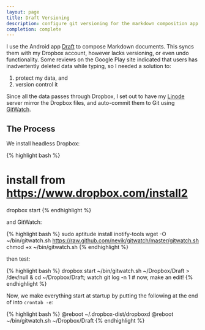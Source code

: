 ```yaml
---
layout: page
title: Draft Versioning
description: configure git versioning for the markdown composition app <a href="https://play.google.com/store/apps/details?id=com.mvilla.draft&hl=en">Draft</a>
completion: complete
---
```


I use the Android app [Draft](https://play.google.com/store/apps/details?id=com.mvilla.draft&hl=en) to compose Markdown documents.  This syncs them with my Dropbox account, however lacks versioning, or even undo functionality.  Some reviews on the Google Play site indicated that users has inadvertently deleted data while typing, so I needed a solution to:

1. protect my data, and
2. version control it

Since all the data passes through Dropbox, I set out to have my [Linode](https://www.linode.com/) server mirror the Dropbox files, and auto-commit them to Git using [GitWatch](https://github.com/nevik/gitwatch).

## The Process

We install headless Dropbox:

{% highlight bash %}
# install from https://www.dropbox.com/install2
dropbox start
{% endhighlight %}

and GitWatch:

{% highlight bash %}
sudo aptitude install inotify-tools
wget -O ~/bin/gitwatch.sh https://raw.github.com/nevik/gitwatch/master/gitwatch.sh
chmod +x ~/bin/gitwatch.sh
{% endhighlight %}

then test:

{% highlight bash %}
dropbox start
~/bin/gitwatch.sh ~/Dropbox/Draft > /dev/null &
cd ~/Dropbox/Draft; watch git log -n 1 # now, make an edit!
{% endhighlight %}

Now, we make everything start at startup by putting the following at the end of into `crontab -e`:

{% highlight bash %}
@reboot ~/.dropbox-dist/dropboxd
@reboot ~/bin/gitwatch.sh ~/Dropbox/Draft
{% endhighlight %}
